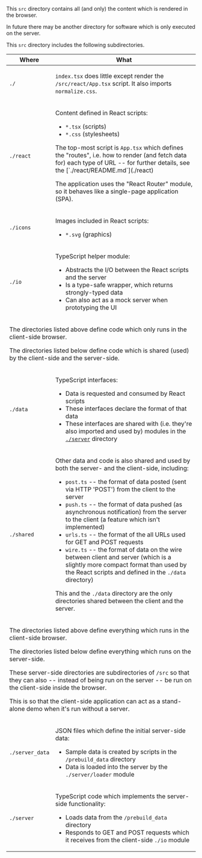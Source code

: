 This `src` directory contains all (and only)
the content which is rendered in the browser.

In future there may be another directory for software which is only executed on the server.

This `src` directory includes the following subdirectories.

<table>

<thead>
<tr>
<th>Where</th>
<th>What</th>
</tr>
</thead>

<tr>
  <td><code>./</code></td>
  <td><p><code>index.tsx</code> does little except render the <code>/src/react/App.tsx</code> script.
  It also imports <code>normalize.css</code>.</p>
  </td>
</tr>

<tr>
  <td><code>./react</code></td>
  <td><p>Content defined in React scripts:</p>
    <ul>
      <li><code>*.tsx</code> (scripts)</li>
      <li><code>*.css</code> (stylesheets)</li>
    </ul>
    <p>The top-most script is <code>App.tsx</code> which defines the "routes",
    i.e. how to render (and fetch data for) each type of URL --
    for further details, see the [`./react/README.md`](./react)</p>
    <p>The application uses the "React Router" module, so it behaves like a single-page application (SPA).</p>
  </td>
</tr>

<tr>
  <td><code>./icons</code></td>
  <td><p>Images included in React scripts:</p>
    <ul>
      <li><code>*.svg</code> (graphics)</li>
    </ul>
  </td>
</tr>

<tr>
  <td><code>./io</code></td>
  <td><p>TypeScript helper module:</p>
    <ul>
      <li>Abstracts the I/O between the React scripts and the server</li>
      <li>Is a type-safe wrapper, which returns strongly-typed data</li>
      <li>Can also act as a mock server when prototyping the UI</li>
    </ul>
  </td>
</tr>

<tr>
<td colspan="2">
<p>The directories listed above define code which only runs in the client-side browser.</p>
<p>
The directories listed below define code which is shared (used) by the client-side and the server-side.
</p>
</td>
</tr>

<tr>
  <td><code>./data</code></td>
  <td><p>TypeScript interfaces:</p>
    <ul>
      <li>Data is requested and consumed by React scripts</li>
      <li>These interfaces declare the format of that data</li>
      <li>These interfaces are shared with (i.e. they're also imported and used by) modules in the
      <a href="./server"><code>./server</code></a> directory</li>
    </ul>
  </td>
</tr>

<tr>
  <td><code>./shared</code></td>
  <td><p>Other data and code is also shared and used by both the server- and the client-side, including:</p>
    <ul>
      <li><code>post.ts</code> -- the format of data posted (sent via HTTP 'POST') from the client to the server</li>
      <li><code>push.ts</code> -- the format of data pushed (as asynchronous notification) from the server to the client
      (a feature which isn't implemented)</li>
      <li><code>urls.ts</code> -- the format of the all URLs used for GET and POST requests</li>
      <li><code>wire.ts</code> -- the format of data on the wire between client and server (which is a slightly more
      compact format than used by the React scripts and defined in the <code>./data</code> directory)</li>
    </ul>
    <p>This and the <code>./data</code> directory are the only directories shared between the client and the server.</p>
  </td>
</tr>

<tr>
<td colspan="2">
<p>The directories listed above define everything which runs in the client-side browser.</p>
<p>
The directories listed below define everything which runs on the server-side.
</p>
<p>
These server-side directories are subdirectories of <code>/src</code> so that they can also --
instead of being run on the server -- be run on the client-side inside the browser.
</p>
<p>
This is so that the client-side application can act as a stand-alone demo when it's run without a server.
</p>
</td>
</tr>

<tr>
  <td><code>./server_data</code></td>
  <td><p>JSON files which define the initial server-side data:</p>
    <ul>
      <li>Sample data is created by scripts in the <code>/prebuild_data</code> directory</li>
      <li>Data is loaded into the server by the <code>./server/loader</code> module</li>
    </ul>
  </td>
</tr>

<tr>
  <td><code>./server</code></td>
  <td><p>TypeScript code which implements the server-side functionality:</p>
    <ul>
      <li>Loads data from the <code>/prebuild_data</code> directory</li>
      <li>Responds to GET and POST requests which it receives from the client-side <code>./io</code> module</li>
    </ul>
  </td>
</tr>

</table>

